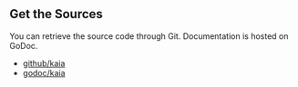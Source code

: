 # [](https://docs.kaia.io/nodes/downloads)
<NodePackageDownloads></NodePackageDownloads>

## Get the Sources <a id="get-the-sources"></a>
You can retrieve the source code through Git. Documentation is hosted on GoDoc.

- [github/kaia](https://github.com/kaiachain/kaia)
- [godoc/kaia](https://godoc.org/github.com/kaiachain/kaia)

